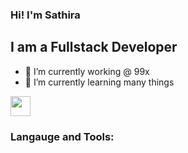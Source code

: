### Hi! I'm Sathira

## I am a Fullstack Developer

- 🔭 I’m currently working @ 99x 
- 🌱 I’m currently learning many things 

<img height="32" width="32" src="https://cdn.jsdelivr.net/npm/simple-icons@v5/icons/linkedin.svg" />




### Langauge and Tools:

